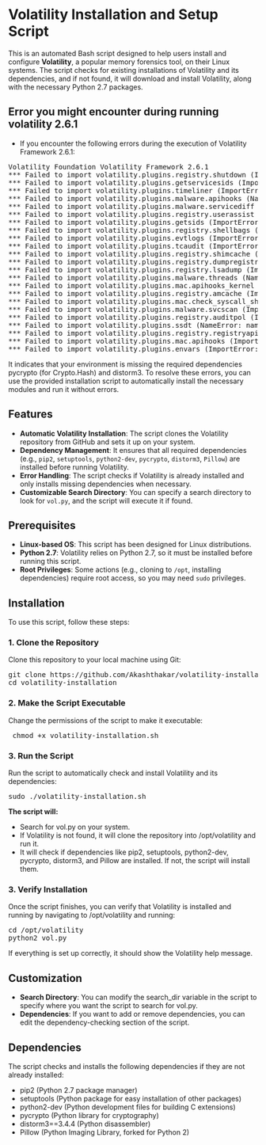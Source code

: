 # Volatility Installation and Setup Script

This is an automated Bash script designed to help users install and configure **Volatility**, a popular memory forensics tool, on their Linux systems. The script checks for existing installations of Volatility and its dependencies, and if not found, it will download and install Volatility, along with the necessary Python 2.7 packages.

##  Error you might encounter during running volatility 2.6.1

- If you encounter the following errors during the execution of Volatility Framework 2.6.1:
<pre>
Volatility Foundation Volatility Framework 2.6.1
*** Failed to import volatility.plugins.registry.shutdown (ImportError: No module named Crypto.Hash)
*** Failed to import volatility.plugins.getservicesids (ImportError: No module named Crypto.Hash)
*** Failed to import volatility.plugins.timeliner (ImportError: No module named Crypto.Hash)
*** Failed to import volatility.plugins.malware.apihooks (NameError: name 'distorm3' is not defined)
*** Failed to import volatility.plugins.malware.servicediff (ImportError: No module named Crypto.Hash)
*** Failed to import volatility.plugins.registry.userassist (ImportError: No module named Crypto.Hash)
*** Failed to import volatility.plugins.getsids (ImportError: No module named Crypto.Hash)
*** Failed to import volatility.plugins.registry.shellbags (ImportError: No module named Crypto.Hash)
*** Failed to import volatility.plugins.evtlogs (ImportError: No module named Crypto.Hash)
*** Failed to import volatility.plugins.tcaudit (ImportError: No module named Crypto.Hash)
*** Failed to import volatility.plugins.registry.shimcache (ImportError: No module named Crypto.Hash)
*** Failed to import volatility.plugins.registry.dumpregistry (ImportError: No module named Crypto.Hash)
*** Failed to import volatility.plugins.registry.lsadump (ImportError: No module named Crypto.Hash)
*** Failed to import volatility.plugins.malware.threads (NameError: name 'distorm3' is not defined)
*** Failed to import volatility.plugins.mac.apihooks_kernel (ImportError: No module named distorm3)
*** Failed to import volatility.plugins.registry.amcache (ImportError: No module named Crypto.Hash)
*** Failed to import volatility.plugins.mac.check_syscall_shadow (ImportError: No module named distorm3)
*** Failed to import volatility.plugins.malware.svcscan (ImportError: No module named Crypto.Hash)
*** Failed to import volatility.plugins.registry.auditpol (ImportError: No module named Crypto.Hash)
*** Failed to import volatility.plugins.ssdt (NameError: name 'distorm3' is not defined)
*** Failed to import volatility.plugins.registry.registryapi (ImportError: No module named Crypto.Hash)
*** Failed to import volatility.plugins.mac.apihooks (ImportError: No module named distorm3)
*** Failed to import volatility.plugins.envars (ImportError: No module named Crypto.Hash)
</pre>

It indicates that your environment is missing the required dependencies pycrypto (for Crypto.Hash) and distorm3. To resolve these errors, you can use the provided installation script to automatically install the necessary modules and run it without errors.
  
## Features

- **Automatic Volatility Installation**: The script clones the Volatility repository from GitHub and sets it up on your system.
- **Dependency Management**: It ensures that all required dependencies (e.g., `pip2`, `setuptools`, `python2-dev`, `pycrypto`, `distorm3`, `Pillow`) are installed before running Volatility.
- **Error Handling**: The script checks if Volatility is already installed and only installs missing dependencies when necessary.
- **Customizable Search Directory**: You can specify a search directory to look for `vol.py`, and the script will execute it if found.

## Prerequisites

- **Linux-based OS**: This script has been designed for Linux distributions.
- **Python 2.7**: Volatility relies on Python 2.7, so it must be installed before running this script.
- **Root Privileges**: Some actions (e.g., cloning to `/opt`, installing dependencies) require root access, so you may need `sudo` privileges.

## Installation

To use this script, follow these steps:

### 1. Clone the Repository

Clone this repository to your local machine using Git:
<pre>git clone https://github.com/Akashthakar/volatility-installation.git
cd volatility-installation</pre>

### 2. Make the Script Executable

Change the permissions of the script to make it executable:

<pre> chmod +x volatility-installation.sh </pre>

### 3. Run the Script

Run the script to automatically check and install Volatility and its dependencies:
<pre>
sudo ./volatility-installation.sh
</pre>
**The script will:**

- Search for vol.py on your system.
- If Volatility is not found, it will clone the repository into /opt/volatility and run it.
- It will check if dependencies like pip2, setuptools, python2-dev, pycrypto, distorm3, and Pillow are installed. If not, the script will install them.

### 3. Verify Installation

Once the script finishes, you can verify that Volatility is installed and running by navigating to /opt/volatility and running:

<pre>
cd /opt/volatility
python2 vol.py
</pre>

If everything is set up correctly, it should show the Volatility help message.

## Customization

- **Search Directory**: You can modify the search_dir variable in the script to specify where you want the script to search for vol.py.
- **Dependencies**: If you want to add or remove dependencies, you can edit the dependency-checking section of the script.

## Dependencies

The script checks and installs the following dependencies if they are not already installed:

- pip2 (Python 2.7 package manager)
- setuptools (Python package for easy installation of other packages)
- python2-dev (Python development files for building C extensions)
- pycrypto (Python library for cryptography)
- distorm3==3.4.4 (Python disassembler)
- Pillow (Python Imaging Library, forked for Python 2)
